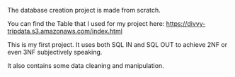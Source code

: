 The database creation project is made from scratch.

You can find the Table that I used for my project here: https://divvy-tripdata.s3.amazonaws.com/index.html

This is my first project. It uses both SQL IN and SQL OUT to achieve 2NF or even 3NF subjectively speaking.

It also contains some data cleaning and manipulation.

